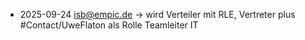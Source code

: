- 2025-09-24 isb@empic.de -> wird Verteiler mit RLE, Vertreter plus #Contact/UweFlaton als Rolle Teamleiter IT